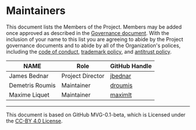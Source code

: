 # Maintainers

This document lists the Members of the Project. Members may be added once approved as described in the [Governance document](./GOVERNANCE.md). With the inclusion of your name to this list you are agreeing to abide by the Project governance documents and to abide by all of the Organization's polices, including the [code of conduct](../org-docs/CODE-OF-CONDUCT.md), [trademark policy](../org-docs/TRADEMARKS.md), and [antitrust policy](../org-docs/ANTITRUST.md).

| **NAME** | **Role** | **GitHub Handle** |
| --- | --- | --- |
| James Bednar | Project Director | [jbednar](https://github.com/jbednar) |
| Demetris Roumis | Maintainer | [droumis](https://github.com/droumis) |
| Maxime Liquet | Maintainer | [maximlt](https://github.com/maximlt) |

---
This document is based on GitHub MVG-0.1-beta, which is Licensed under the [CC-BY 4.0 License](https://creativecommons.org/licenses/by-sa/4.0/).
